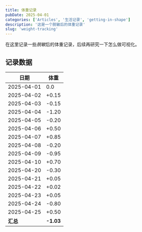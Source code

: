 ```yaml
---
title: 体重记录
pubDate: 2025-04-01
categories: ['Articles', '生活记录', 'getting-in-shape']
description: '这是一个脱敏后的体重记录'
slug: 'weight-tracking'
---
```


在这里记录一些*脱敏*后的体重记录，后续再研究一下怎么做可视化。

## 记录数据

| 日期 | 体重 |
| ---- | ---- |
| 2025-04-01 | 0.0 |
| 2025-04-02 | +0.15 |
| 2025-04-03 | -0.15 |
| 2025-04-04 | -1.20 |
| 2025-04-05 | -0.20 |
| 2025-04-06 | +0.50 |
| 2025-04-07 | +0.85 |
| 2025-04-08 | -0.20 |
| 2025-04-09 | -0.95 |
| 2025-04-10 | +0.70 |
| 2025-04-20 | -0.30 |
| 2025-04-21 | +0.05 |
| 2025-04-22 | +0.02 |
| 2025-04-23 | +0.05 |
| 2025-04-24 | -0.80 |
| 2025-04-25 | +0.50 |
| **汇总** | **-1.03** |
